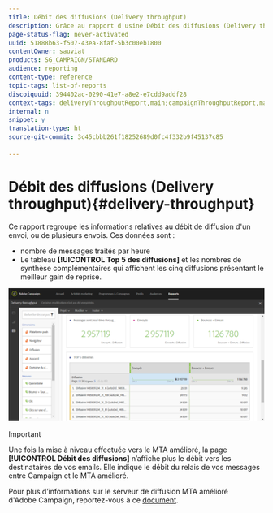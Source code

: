 ```yaml
---
title: Débit des diffusions (Delivery throughput)
description: Grâce au rapport d'usine Débit des diffusions (Delivery throughput), découvrez les performances de votre diffusion.
page-status-flag: never-activated
uuid: 51888b63-f507-43ea-8faf-5b3c00eb1800
contentOwner: sauviat
products: SG_CAMPAIGN/STANDARD
audience: reporting
content-type: reference
topic-tags: list-of-reports
discoiquuid: 394402ac-0290-41e7-a8e2-e7cdd9addf28
context-tags: deliveryThroughputReport,main;campaignThroughputReport,main;programThroughputReport,main
internal: n
snippet: y
translation-type: ht
source-git-commit: 3c45cbbb261f18252689d0fc4f332b9f45137c85

---
```



# Débit des diffusions (Delivery throughput){#delivery-throughput}

Ce rapport regroupe les informations relatives au débit de diffusion d&#39;un envoi, ou de plusieurs envois. Ces données sont :

* nombre de messages traités par heure
* Le tableau **[!UICONTROL Top 5 des diffusions]** et les nombres de synthèse complémentaires qui affichent les cinq diffusions présentant le meilleur gain de reprise.

![](assets/delivery_reports_1.png)

>[!IMPORTANT]
>
>Une fois la mise à niveau effectuée vers le MTA amélioré, la page **[!UICONTROL Débit des diffusions]** n’affiche plus le débit vers les destinataires de vos emails. Elle indique le débit du relais de vos messages entre Campaign et le MTA amélioré.
>
>Pour plus d’informations sur le serveur de diffusion MTA amélioré d&#39;Adobe Campaign, reportez-vous à ce [document](https://helpx.adobe.com/campaign/kb/campaign-enhanced-mta.html).
